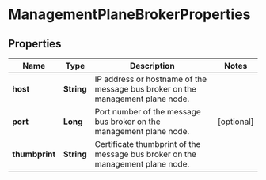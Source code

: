 # ManagementPlaneBrokerProperties

## Properties
Name | Type | Description | Notes
------------ | ------------- | ------------- | -------------
**host** | **String** | IP address or hostname of the message bus broker on the management plane node. | 
**port** | **Long** | Port number of the message bus broker on the management plane node. |  [optional]
**thumbprint** | **String** | Certificate thumbprint of the message bus broker on the management plane node. | 
